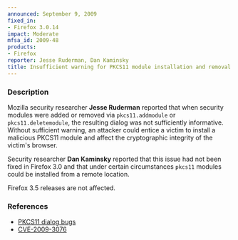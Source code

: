 ```yaml
---
announced: September 9, 2009
fixed_in:
- Firefox 3.0.14
impact: Moderate
mfsa_id: 2009-48
products:
- Firefox
reporter: Jesse Ruderman, Dan Kaminsky
title: Insufficient warning for PKCS11 module installation and removal
---
```


<h3>Description</h3>

<p>Mozilla security researcher <strong>Jesse Ruderman</strong> reported
that when security modules were added or removed
via <code>pkcs11.addmodule</code> or <code>pkcs11.deletemodule</code>,
the resulting dialog was not sufficiently informative.  Without
sufficient warning, an attacker could entice a victim to install a
malicious PKCS11 module and affect the cryptographic integrity of the
victim's browser.</p>

<p>Security researcher <strong>Dan Kaminsky</strong> reported that
this issue had not been fixed in Firefox 3.0 and that under certain
circumstances <code>pkcs11</code> modules could be installed from a
remote location.</p>

<p class="note">Firefox 3.5 releases are not affected.</p>

<h3>References</h3>

<ul>
  <li><a href="https://bugzilla.mozilla.org/buglist.cgi?bug_id=326628,509413">PKCS11 dialog bugs</a></li>
  <li><a class="ex-ref" href="http://cve.mitre.org/cgi-bin/cvename.cgi?name=CVE-2009-3076">CVE-2009-3076</a></li>
</ul>



